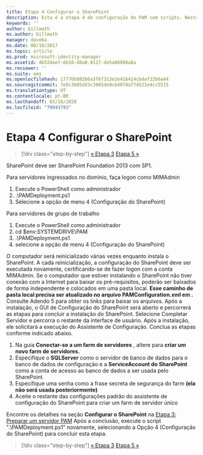 ```yaml
---
title: Etapa 4 Configurar o SharePoint
description: Esta é a etapa 4 de configuração do PAM com scripts. Nesta etapa, você deve configurar o SharePoint para poder usá-lo como parte da implantação do PAM.
keywords: ''
author: billmath
ms.author: billmath
manager: daveba
ms.date: 08/18/2017
ms.topic: article
ms.prod: microsoft-identity-manager
ms.assetid: 4b524ae7-6610-40a0-8127-de5a08988a8a
ms.reviewer: ''
ms.suite: ems
ms.openlocfilehash: 17776b882b6a3f67313e2e41b424cbdaf22b6a44
ms.sourcegitcommit: 7e8c3b85dd3c3965de9cb407daf74521e4cc5515
ms.translationtype: HT
ms.contentlocale: pt-BR
ms.lasthandoff: 03/10/2020
ms.locfileid: "79043793"
---
```

# <a name="step-4-configuring-sharepoint"></a>Etapa 4 Configurar o SharePoint

> [!div class="step-by-step"]
> [« Etapa 3](sp1-step3-installing-configuring-sql.md)
> [Etapa 5 »](sp1-step5-configuring-pam.md)

SharePoint deve ser SharePoint Foundation 2013 com SP1.

Para servidores ingressados no domínio, faça logon como MIMAdmin

1. Execute o PowerShell como administrador
2.  .\PAMDeployment.ps1
3.  Selecione a opção de menu 4 (Configuração do SharePoint)


Para servidores de grupo de trabalho

1. Execute o PowerShell como administrador
2.  cd $env:SYSTEMDRIVE\PAM
3.  .\PAMDeployment.ps1
4. selecione a opção de menu 4 (Configuração do SharePoint)

O computador será reinicializado várias vezes enquanto instala o SharePoint. A cada reinicialização, a configuração do SharePoint deve ser executada novamente, certificando-se de fazer logon com a conta MIMAdmin.
Se o computador que estiver instalando o SharePoint não tiver conexão com a Internet para baixar os pré-requisitos, poderão ser baixados de forma independente e colocados em uma pasta local. **Esse caminho de pasta local precisa ser atualizado no arquivo PAMConfiguration.xml em <PrerequisitesBinaryLocation/>.** Consulte Adendo 5 para obter os links para baixar os arquivos.
Após a instalação, o GUI de Configuração do SharePoint será aberto e percorrerá as etapas para concluir a instalação do SharePoint. Selecione Completar Servidor e percorra o restante da interface de usuário. Após a instalação, ele solicitará a execução do Assistente de Configuração. Conclua as etapas conforme indicado abaixo.

1. Na guia **Conectar-se a um farm de servidores** , altere para **criar um novo farm de servidores.**
2. Especifique o **SQLServer** como o servidor de banco de dados para o banco de dados de configuração e a **ServiceAccount do SharePoint** como a conta de acesso ao banco de dados a ser usada pelo SharePoint.
3. Especifique uma senha como a frase secreta de segurança do farm **(ela não será usada posteriormente)**
4. Aceite o restante das configurações padrão do assistente de configuração do SharePoint para criar um farm de servidor único

Encontre os detalhes na seção **Configurar o SharePoint** na [Etapa 3: Preparar um servidor PAM](/microsoft-identity-manager/pam/step-3-prepare-pam-server) Após a conclusão, execute o script ".\PAMDeployment.ps1" novamente, selecionando a Opção 4 (Configuração do SharePoint) para concluir esta etapa.

> [!div class="step-by-step"]
> [« Etapa 3](sp1-step3-installing-configuring-sql.md)
> [Etapa 5 »](sp1-step5-configuring-pam.md)
